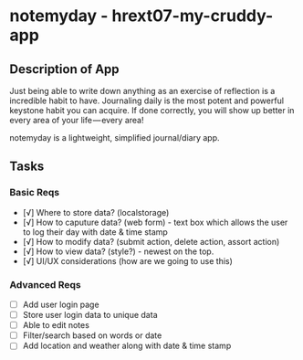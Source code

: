 # notemyday - hrext07-my-cruddy-app

## Description of App
Just being able to write down anything as an exercise of reflection is a incredible habit to have. Journaling daily is the most potent and powerful keystone habit you can acquire. If done correctly, you will show up better in every area of your life — every area! 

notemyday is a lightweight, simplified journal/diary app.

## Tasks

### Basic Reqs
- [√] Where to store data? (localstorage)
- [√] How to caputure data? (web form) - text box which allows the user to log their day with date & time stamp
- [√] How to modify data? (submit action, delete action, assort action)
- [√] How to view data? (style?) - newest on the top.
- [√] UI/UX considerations (how are we going to use this)

### Advanced Reqs
- [ ] Add user login page
- [ ] Store user login data to unique data
- [ ] Able to edit notes
- [ ] Filter/search based on words or date
- [ ] Add location and weather along with date & time stamp
